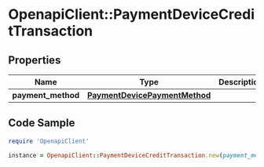 # OpenapiClient::PaymentDeviceCreditTransaction

## Properties

Name | Type | Description | Notes
------------ | ------------- | ------------- | -------------
**payment_method** | [**PaymentDevicePaymentMethod**](PaymentDevicePaymentMethod.md) |  | 

## Code Sample

```ruby
require 'OpenapiClient'

instance = OpenapiClient::PaymentDeviceCreditTransaction.new(payment_method: null)
```


